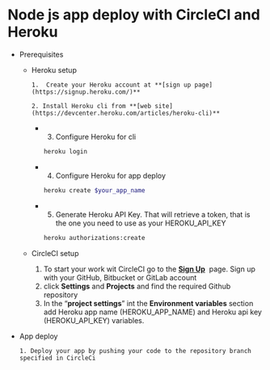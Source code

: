 # Node js app deploy with CircleCI and Heroku

- Prerequisites
    - Heroku setup
        
          1.  Create your Heroku account at **[sign up page](https://signup.heroku.com/)**
        
          2. Install Heroku cli from **[web site](https://devcenter.heroku.com/articles/heroku-cli)**
        
        - 3. Configure Heroku for cli
            
            ```bash
            heroku login
            ```
            
        - 4. Configure Heroku for app deploy
            
            ```bash
            heroku create $your_app_name
            ```
            
        - 5. Generate Heroku API Key. That will retrieve a token, that is the one you need to use as your HEROKU_API_KEY
            
            ```bash
            heroku authorizations:create
            ```
            
    - CircleCI setup
        1. To start your work wit CircleCI go to the **[Sign Up](https://circleci.com/signup)**
         page. Sign up with your GitHub, Bitbucket or GitLab account
        2. click **Settings** and **Projects** and find the required Github repository
        3. In the “**project settings**” int the **Environment variables** section add Heroku app name (HEROKU_APP_NAME) and Heroku api key (HEROKU_API_KEY) variables.
        
- App deploy
    
      1. Deploy your app by pushing your code to the repository branch specified in CircleCi